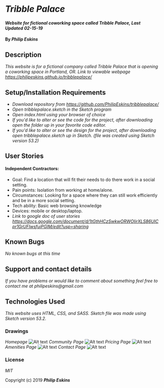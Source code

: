 # _Tribble Palace_

#### _Website for fictional coworking space called Tribble Palace, Last Updated 02-15-19_

#### By _**Philip Eskins**_

## Description

_This website is for a fictional company called Tribble Palace that is opening a coworking space in Portland, OR._
_Link to viewable webpage https://philipeskins.github.io/tribblepalace/_

## Setup/Installation Requirements

* _Download repository from https://github.com/PhilipEskins/tribblepalace/_
* _Open tribblepalace.sketch in the Sketch program_
* _Open index.html using your browser of choice_
* _If you'd like to alter or see the code for the project, after downloading open the folder up in your favorite code editor._
* _If you'd like to alter or see the design for the project, after downloading open tribblepalace.sketch up in Sketch. (file was created using Sketch version 53.2)_

## User Stories
#### Independent Contractors:
* Goal: Find a location that will fit their needs to do there work in a social setting.
* Pain points: Isolation from working at home/alone.
* Circumstances:  Looking for a space where they can still work efficiently and be in a more social setting.
* Tech ability: Basic web browsing knowledge
* Devices: mobile or desktop/laptop.
* _Link to google doc of user stories https://docs.google.com/document/d/1tGthHCzSwkwORWOIirXLS86UICpr1GrUFIwsfuiPGIM/edit?usp=sharing_

## Known Bugs

_No known bugs at this time_

## Support and contact details

_If you have problems or would like to comment about something feel free to contact me at philipeskins@gmail.com_

## Technologies Used

_This website uses HTML, CSS, and SASS._
_Sketch file was made using Sketch version 53.2._

### Drawings
_Homepage_
![Alt text](img/homepage.jpeg?raw=true "Homepage Drawing")
_Community Page_
![Alt text](img/community.jpeg?raw=true "Community Page")
_Pricing Page_
![Alt text](img/pricing.jpeg?raw=true "Pricing Page")
_Amenities Page_
![Alt text](img/amenities.jpeg?raw=true "Amenities Page")
_Contact Page_
![Alt text](img/contact.jpeg?raw=true "Contact Page")

### License

*MIT*

Copyright (c) 2019 **_Philip Eskins_**
